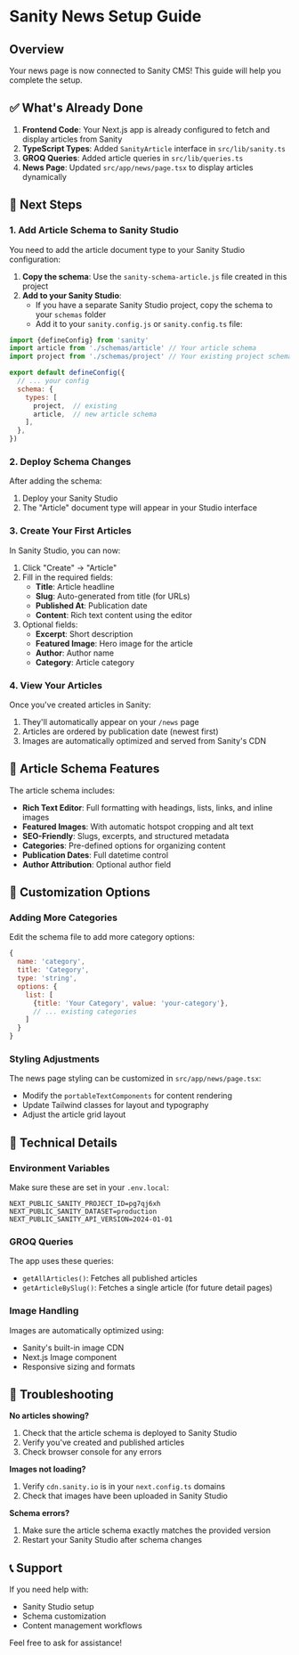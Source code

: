 # Sanity News Setup Guide

## Overview
Your news page is now connected to Sanity CMS! This guide will help you complete the setup.

## ✅ What's Already Done

1. **Frontend Code**: Your Next.js app is already configured to fetch and display articles from Sanity
2. **TypeScript Types**: Added `SanityArticle` interface in `src/lib/sanity.ts`
3. **GROQ Queries**: Added article queries in `src/lib/queries.ts` 
4. **News Page**: Updated `src/app/news/page.tsx` to display articles dynamically

## 🚀 Next Steps

### 1. Add Article Schema to Sanity Studio

You need to add the article document type to your Sanity Studio configuration:

1. **Copy the schema**: Use the `sanity-schema-article.js` file created in this project
2. **Add to your Sanity Studio**: 
   - If you have a separate Sanity Studio project, copy the schema to your `schemas` folder
   - Add it to your `sanity.config.js` or `sanity.config.ts` file:

```javascript
import {defineConfig} from 'sanity'
import article from './schemas/article' // Your article schema
import project from './schemas/project' // Your existing project schema

export default defineConfig({
  // ... your config
  schema: {
    types: [
      project,  // existing
      article,  // new article schema
    ],
  },
})
```

### 2. Deploy Schema Changes

After adding the schema:
1. Deploy your Sanity Studio
2. The "Article" document type will appear in your Studio interface

### 3. Create Your First Articles

In Sanity Studio, you can now:
1. Click "Create" → "Article"
2. Fill in the required fields:
   - **Title**: Article headline
   - **Slug**: Auto-generated from title (for URLs)
   - **Published At**: Publication date
   - **Content**: Rich text content using the editor
3. Optional fields:
   - **Excerpt**: Short description
   - **Featured Image**: Hero image for the article
   - **Author**: Author name
   - **Category**: Article category

### 4. View Your Articles

Once you've created articles in Sanity:
1. They'll automatically appear on your `/news` page
2. Articles are ordered by publication date (newest first)
3. Images are automatically optimized and served from Sanity's CDN

## 📝 Article Schema Features

The article schema includes:

- **Rich Text Editor**: Full formatting with headings, lists, links, and inline images
- **Featured Images**: With automatic hotspot cropping and alt text
- **SEO-Friendly**: Slugs, excerpts, and structured metadata
- **Categories**: Pre-defined options for organizing content
- **Publication Dates**: Full datetime control
- **Author Attribution**: Optional author field

## 🎨 Customization Options

### Adding More Categories
Edit the schema file to add more category options:

```javascript
{
  name: 'category',
  title: 'Category',
  type: 'string',
  options: {
    list: [
      {title: 'Your Category', value: 'your-category'},
      // ... existing categories
    ]
  }
}
```

### Styling Adjustments
The news page styling can be customized in `src/app/news/page.tsx`:
- Modify the `portableTextComponents` for content rendering
- Update Tailwind classes for layout and typography
- Adjust the article grid layout

## 🔧 Technical Details

### Environment Variables
Make sure these are set in your `.env.local`:
```
NEXT_PUBLIC_SANITY_PROJECT_ID=pg7qj6xh
NEXT_PUBLIC_SANITY_DATASET=production
NEXT_PUBLIC_SANITY_API_VERSION=2024-01-01
```

### GROQ Queries
The app uses these queries:
- `getAllArticles()`: Fetches all published articles
- `getArticleBySlug()`: Fetches a single article (for future detail pages)

### Image Handling
Images are automatically optimized using:
- Sanity's built-in image CDN
- Next.js Image component
- Responsive sizing and formats

## 🐛 Troubleshooting

**No articles showing?**
1. Check that the article schema is deployed to Sanity Studio
2. Verify you've created and published articles
3. Check browser console for any errors

**Images not loading?**
1. Verify `cdn.sanity.io` is in your `next.config.ts` domains
2. Check that images have been uploaded in Sanity Studio

**Schema errors?**
1. Make sure the article schema exactly matches the provided version
2. Restart your Sanity Studio after schema changes

## 📞 Support

If you need help with:
- Sanity Studio setup
- Schema customization  
- Content management workflows

Feel free to ask for assistance! 